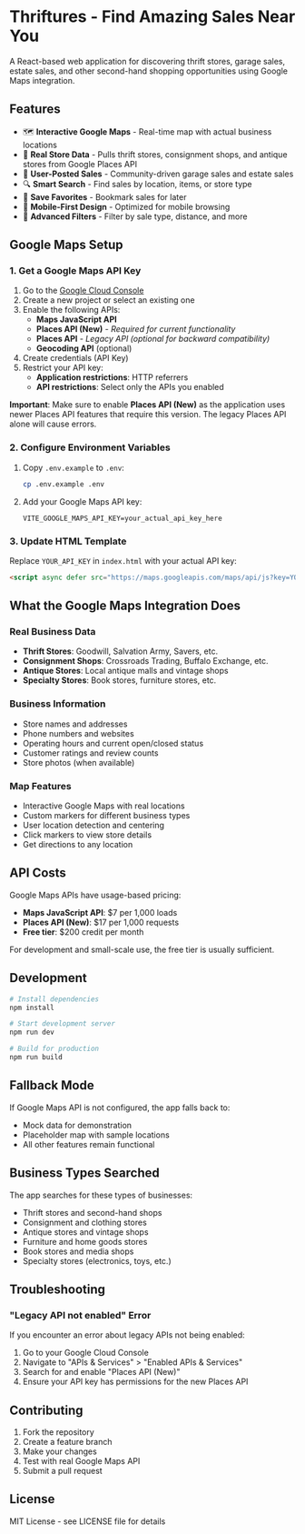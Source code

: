 # Thriftures - Find Amazing Sales Near You

A React-based web application for discovering thrift stores, garage sales, estate sales, and other second-hand shopping opportunities using Google Maps integration.

## Features

- 🗺️ **Interactive Google Maps** - Real-time map with actual business locations
- 🏪 **Real Store Data** - Pulls thrift stores, consignment shops, and antique stores from Google Places API
- 📍 **User-Posted Sales** - Community-driven garage sales and estate sales
- 🔍 **Smart Search** - Find sales by location, items, or store type
- 💾 **Save Favorites** - Bookmark sales for later
- 📱 **Mobile-First Design** - Optimized for mobile browsing
- 🎯 **Advanced Filters** - Filter by sale type, distance, and more

## Google Maps Setup

### 1. Get a Google Maps API Key

1. Go to the [Google Cloud Console](https://console.cloud.google.com/)
2. Create a new project or select an existing one
3. Enable the following APIs:
   - **Maps JavaScript API**
   - **Places API (New)** - *Required for current functionality*
   - **Places API** - *Legacy API (optional for backward compatibility)*
   - **Geocoding API** (optional)
4. Create credentials (API Key)
5. Restrict your API key:
   - **Application restrictions**: HTTP referrers
   - **API restrictions**: Select only the APIs you enabled

**Important**: Make sure to enable **Places API (New)** as the application uses newer Places API features that require this version. The legacy Places API alone will cause errors.

### 2. Configure Environment Variables

1. Copy `.env.example` to `.env`:
   ```bash
   cp .env.example .env
   ```

2. Add your Google Maps API key:
   ```env
   VITE_GOOGLE_MAPS_API_KEY=your_actual_api_key_here
   ```

### 3. Update HTML Template

Replace `YOUR_API_KEY` in `index.html` with your actual API key:

```html
<script async defer src="https://maps.googleapis.com/maps/api/js?key=YOUR_ACTUAL_API_KEY&libraries=places&callback=initMap"></script>
```

## What the Google Maps Integration Does

### Real Business Data
- **Thrift Stores**: Goodwill, Salvation Army, Savers, etc.
- **Consignment Shops**: Crossroads Trading, Buffalo Exchange, etc.
- **Antique Stores**: Local antique malls and vintage shops
- **Specialty Stores**: Book stores, furniture stores, etc.

### Business Information
- Store names and addresses
- Phone numbers and websites
- Operating hours and current open/closed status
- Customer ratings and review counts
- Store photos (when available)

### Map Features
- Interactive Google Maps with real locations
- Custom markers for different business types
- User location detection and centering
- Click markers to view store details
- Get directions to any location

## API Costs

Google Maps APIs have usage-based pricing:
- **Maps JavaScript API**: $7 per 1,000 loads
- **Places API (New)**: $17 per 1,000 requests
- **Free tier**: $200 credit per month

For development and small-scale use, the free tier is usually sufficient.

## Development

```bash
# Install dependencies
npm install

# Start development server
npm run dev

# Build for production
npm run build
```

## Fallback Mode

If Google Maps API is not configured, the app falls back to:
- Mock data for demonstration
- Placeholder map with sample locations
- All other features remain functional

## Business Types Searched

The app searches for these types of businesses:
- Thrift stores and second-hand shops
- Consignment and clothing stores
- Antique stores and vintage shops
- Furniture and home goods stores
- Book stores and media shops
- Specialty stores (electronics, toys, etc.)

## Troubleshooting

### "Legacy API not enabled" Error
If you encounter an error about legacy APIs not being enabled:
1. Go to your Google Cloud Console
2. Navigate to "APIs & Services" > "Enabled APIs & Services"
3. Search for and enable "Places API (New)"
4. Ensure your API key has permissions for the new Places API

## Contributing

1. Fork the repository
2. Create a feature branch
3. Make your changes
4. Test with real Google Maps API
5. Submit a pull request

## License

MIT License - see LICENSE file for details